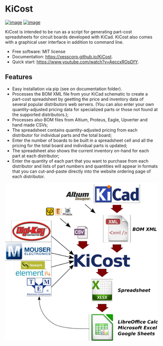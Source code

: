 KiCost
======

[![image](https://img.shields.io/travis/xesscorp/kicost.svg)](https://travis-ci.org/xesscorp/kicost)
[![image](https://img.shields.io/pypi/v/kicost.svg)](https://pypi.python.org/pypi/kicost)

KiCost is intended to be run as a script for generating part-cost
spreadsheets for circuit boards developed with KiCad. KiCost also comes
with a graphical user interface in addition to command line.

-   Free software: MIT license
-   Documentation: <https://xesscorp.github.io/KiCost>.
-   Quick start: <https://www.youtube.com/watch?v=AeccxROpDfY>.

Features
--------

-   Easy installation via pip (see on documentation folder).
-   Processes the BOM XML file from your KiCad schematic to create a
    part-cost spreadsheet by geetting the price and  inventory data
    of several popular distributors web servers. (You can also enter your
    own quantity-adjusted pricing data for specialized parts or those
    not found at the supported distributors.);
-   Processes also BOM files from Altium, Proteus, Eagle, Upverter and
    hand made CSVs;
-   The spreadsheet contains quantity-adjusted pricing from each
    distributor for individual parts and the total board;
-   Enter the number of boards to be built in a spreadsheet cell and all
    the pricing for the total board and individual parts is updated;
-   The spreadsheet also shows the current inventory on-hand for each
    part at each distributor;
-   Enter the quantity of each part that you want to purchase from each
    distributor and lists of part numbers and quantities will appear in
    formats that you can cut-and-paste directly into the website
    ordering page of each distributor.

![image](block_diag.png)
